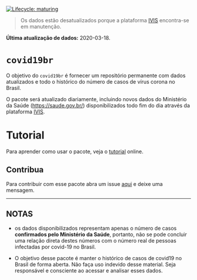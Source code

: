 
<!-- README.md is generated from README.Rmd. Please edit that file -->

<!-- badges: start -->

[![Lifecycle:
maturing](https://img.shields.io/badge/lifecycle-maturing-blue.svg)](https://www.tidyverse.org/lifecycle/#maturing)
<!-- badges: end -->

> Os dados estão desatualizados porque a plataforma
> [IVIS](http://plataforma.saude.gov.br/novocoronavirus/) encontra-se em
> manutenção.

**Última atualização de dados:** 2020-03-18.

# `covid19br`

O objetivo do `covid19br` é fornecer um repositório permanente com dados
atualizados e todo o histórico do número de casos de vírus corona no
Brasil.

O pacote será atualizado diariamente, incluindo novos dados do
Ministério da Saúde (<https://saude.gov.br/>) disponibilizados todo fim
do dia através da plataforma
[IVIS](http://plataforma.saude.gov.br/novocoronavirus/).

# Tutorial

Para aprender como usar o pacote, veja o
[tutorial](https://paternogbc.github.io/covid19br/articles/intro.html)
online.

## Contribua

Para contribuir com esse pacote abra um issue
[aqui](https://github.com/paternogbc/covid19br/issues/new) e deixe uma
mensagem.

-----

## NOTAS

  - os dados disponibilizados representam apenas o número de casos
    **confirmados pelo Ministério da Saúde**, portanto, não se pode
    concluir uma relação direta destes números com o número real de
    pessoas infectadas por covid-19 no Brasil.

  - O objetivo desse pacote é manter o histórico de casos de covid19 no
    Brasil de forma aberta. Não faça uso indevido desse material. Seja
    responsável e consciente ao acessar e analisar esses dados.
